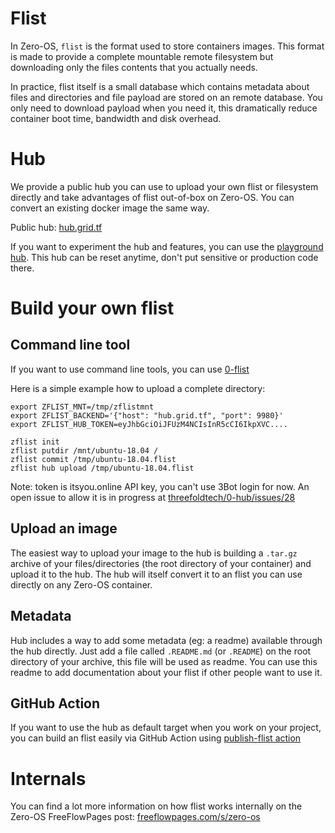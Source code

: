 # Flist

In Zero-OS, `flist` is the format used to store containers images. This format is made to provide
a complete mountable remote filesystem but downloading only the files contents that you actually needs.

In practice, flist itself is a small database which contains metadata about files and directories and
file payload are stored on an remote database. You only need to download payload when you need it, this
dramatically reduce container boot time, bandwidth and disk overhead.

# Hub

We provide a public hub you can use to upload your own flist or filesystem directly and take
advantages of flist out-of-box on Zero-OS. You can convert an existing docker image the same way.

Public hub: [hub.grid.tf](https://hub.grid.tf)

If you want to experiment the hub and features, you can use the [playground hub](https://playground.hub.grid.tf).
This hub can be reset anytime, don't put sensitive or production code there.

# Build your own flist

## Command line tool

If you want to use command line tools, you can use [0-flist](https://github.com/threefoldtech/0-flist/tree/development-v2)

Here is a simple example how to upload a complete directory:

```
export ZFLIST_MNT=/tmp/zflistmnt
export ZFLIST_BACKEND='{"host": "hub.grid.tf", "port": 9980}'
export ZFLIST_HUB_TOKEN=eyJhbGciOiJFUzM4NCIsInR5cCI6IkpXVC....

zflist init
zflist putdir /mnt/ubuntu-18.04 /
zflist commit /tmp/ubuntu-18.04.flist
zflist hub upload /tmp/ubuntu-18.04.flist
```

Note: token is itsyou.online API key, you can't use 3Bot login for now.
An open issue to allow it is in progress at [threefoldtech/0-hub/issues/28](https://github.com/threefoldtech/0-hub/issues/28)


## Upload an image

The easiest way to upload your image to the hub is building a `.tar.gz` archive of your files/directories
(the root directory of your container) and upload it to the hub. The hub will itself convert it to an flist
you can use directly on any Zero-OS container.

## Metadata

Hub includes a way to add some metadata (eg: a readme) available through the hub directly. Just add a file
called `.README.md` (or `.README`) on the root directory of your archive, this file will be used as
readme. You can use this readme to add documentation about your flist if other people want to use it.

<!-- Add link to example when this will be available on the production hub -->

## GitHub Action

If you want to use the hub as default target when you work on your project, you can build an flist
easily via GitHub Action using [publish-flist action](https://github.com/threefoldtech/publish-flist)

# Internals

You can find a lot more information on how flist works internally on the Zero-OS FreeFlowPages post: 
[freeflowpages.com/s/zero-os](https://freeflowpages.com/s/zero-os/?contentId=9396)
